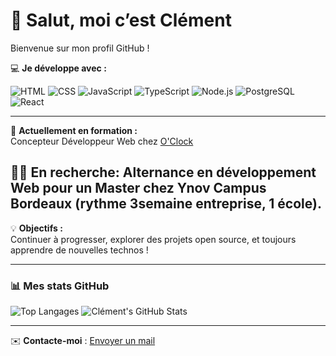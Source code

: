 # 👋 Salut, moi c’est Clément

Bienvenue sur mon profil GitHub !

💻 **Je développe avec :**

![HTML](https://img.shields.io/badge/HTML5-E34F26?style=for-the-badge&logo=html5&logoColor=white)
![CSS](https://img.shields.io/badge/CSS3-1572B6?style=for-the-badge&logo=css3&logoColor=white)
![JavaScript](https://img.shields.io/badge/JavaScript-F7DF1E?style=for-the-badge&logo=javascript&logoColor=black)
![TypeScript](https://img.shields.io/badge/TypeScript-3178C6?style=for-the-badge&logo=typescript&logoColor=white)
![Node.js](https://img.shields.io/badge/Node.js-339933?style=for-the-badge&logo=nodedotjs&logoColor=white)
![PostgreSQL](https://img.shields.io/badge/PostgreSQL-4169E1?style=for-the-badge&logo=postgresql&logoColor=white)
![React](https://img.shields.io/badge/React-20232A?style=for-the-badge&logo=react&logoColor=61DAFB)

---

🌱 **Actuellement en formation :**  
Concepteur Développeur Web chez [O'Clock](https://oclock.io)

🕵️‍♂️ **En recherche:**
Alternance en développement Web pour un Master chez Ynov Campus Bordeaux (rythme 3semaine entreprise, 1 école).
---

💡 **Objectifs :**  
Continuer à progresser, explorer des projets open source, et toujours apprendre de nouvelles technos !

---

### 📊 Mes stats GitHub

![Top Langages](https://github-readme-stats.vercel.app/api/top-langs/?username=Clemsimao&layout=compact&theme=github_dark)
![Clément's GitHub Stats](https://github-readme-stats.vercel.app/api?username=Clemsimao&show_icons=true&theme=github_dark)

---

✉️ **Contacte-moi** : [Envoyer un mail](mailto:12345678+Clemsimao@users.noreply.github.com)
